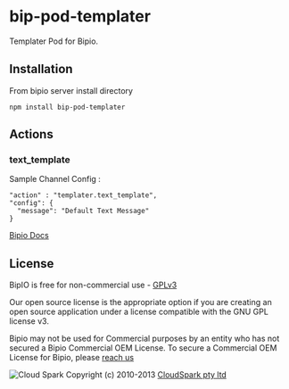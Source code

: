 bip-pod-templater
=======

Templater Pod for Bipio.  

## Installation

From bipio server install directory

    npm install bip-pod-templater

## Actions

### text_template


Sample Channel Config :

```
"action" : "templater.text_template",
"config": {
  "message": "Default Text Message"
}
```

[Bipio Docs](https://bip.io/docs/pods/templater)

## License

BipIO is free for non-commercial use - [GPLv3](http://www.gnu.org/copyleft/gpl.html)

Our open source license is the appropriate option if you are creating an open source application under a license compatible with the GNU GPL license v3. 

Bipio may not be used for Commercial purposes by an entity who has not secured a Bipio Commercial OEM License.  To secure a Commercial OEM License for Bipio,
please [reach us](mailto:enquiries@cloudspark.com.au)

![Cloud Spark](http://www.cloudspark.com.au/cdn/static/img/cs_logo.png "Cloud Spark - Rapid Web Stacks Built Beautifully")
Copyright (c) 2010-2013  [CloudSpark pty ltd](http://www.cloudspark.com.au)